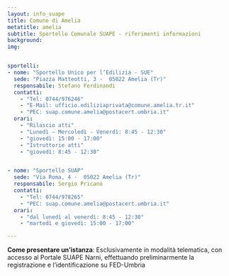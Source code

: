 ```yaml
---
layout: info_suape
title: Comune di Amelia
metatitle: amelia
subtitle: Sportello Comunale SUAPE - riferimenti informazioni
background:
img:


sportelli:
- nome: "Sportello Unico per l’Edilizia - SUE"
  sede: "Piazza Matteotti, 3 -  05022 Amelia (Tr)"
  responsabile: Stefano Ferdinandi
  contatti:
    - "Tel: 0744/976246"
    - "E-Mail: ufficio.ediliziaprivata@comune.amelia.tr.it"
    - "PEC: suap.comune.amelia@postacert.umbria.it"
  orari:
    - "Rilascio atti"
    - "Lunedì – Mercoledì - Venerdì: 8:45 - 12:30"
    - "giovedì: 15:00 - 17:00"
    - "Istruttorie atti"
    - "giovedì: 8:45 - 12:30"


- nome: "Sportello SUAP"
  sede: "Via Roma, 4 -  05022 Amelia (Tr)"
  responsabile: Sergio Pricano
  contatti:
    - "Tel: 0744/978265"
    - "PEC: suap.comune.amelia@postacert.umbria.it"
  orari:
    - "dal lunedì al venerdì: 8:45 - 12:30"
    - "martedì e giovedì: 15:00 - 17:00"

---
```



<p><strong>Come presentare un’istanza</strong>: Esclusivamente in modalità telematica, con accesso al Portale SUAPE Narni, effettuando preliminarmente la registrazione e l’identificazione su FED-Umbria<br /><br /></p>
